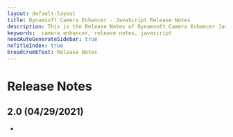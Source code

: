 ```yaml
---
layout: default-layout
title: Dynamsoft Camera Enhancer - JavaScript Release Notes
description: This is the Release Notes of Dynamsoft Camera Enhancer JavaScript SDK.
keywords:  camera enhancer, release notes, javascript
needAutoGenerateSidebar: true
noTitleIndex: true
breadcrumbText: Release Notes
---
```


# Release Notes

## 2.0 (04/29/2021)

* 